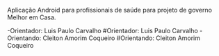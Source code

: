  Aplicação Android para profissionais de saúde para projeto de governo Melhor em Casa.
  		  
 -Orientador: Luis Paulo Carvalho		 #Orientador: Luis Paulo Carvalho
 -Orientando: Cleiton Amorim Coqueiro		 #Orientando: Cleiton Amorim Coqueiro
